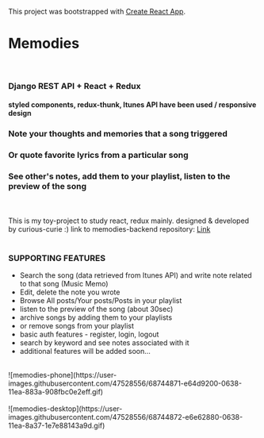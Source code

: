 This project was bootstrapped with [Create React App](https://github.com/facebook/create-react-app).

# Memodies 
<br>

### Django REST API + React + Redux 
#### styled components, redux-thunk, Itunes API have been used / responsive design 
### Note your thoughts and memories that a song triggered
### Or quote favorite lyrics from a particular song
### See other's notes, add them to your playlist, listen to the preview of the song

<br><br>
This is my toy-project to study react, redux mainly. designed & developed by curious-curie :) 
link to memodies-backend repository: [Link](https://github.com/curious-curie/memodies-back)
<br><br>

### SUPPORTING FEATURES

* Search the song (data retrieved from Itunes API) and write note related to that song (Music Memo) 
* Edit, delete the note you wrote 
* Browse All posts/Your posts/Posts in your playlist
* listen to the preview of the song (about 30sec)
* archive songs by adding them to your playlists
* or remove songs from your playlist
* basic auth features - register, login, logout 
* search by keyword and see notes associated with it 
* additional features will be added soon... 
<br>
![memodies-phone](https://user-images.githubusercontent.com/47528556/68744871-e64d9200-0638-11ea-883a-908fbc0e2eff.gif)
<br><br>
![memodies-desktop](https://user-images.githubusercontent.com/47528556/68744872-e6e62880-0638-11ea-8a37-1e7e88143a9d.gif)

<!-- 
<div>
<img width="316" alt="스크린샷 2019-11-13 오전 2 24 10" src="https://user-images.githubusercontent.com/47528556/68694688-f6279080-05bc-11ea-9835-aefb2db4b211.png">
<img width="318" alt="스크린샷 2019-11-13 오전 2 17 34" src="https://user-images.githubusercontent.com/47528556/68694689-f6279080-05bc-11ea-86e3-1508d385de25.png">
</div>

<div>
<img width="316" alt="스크린샷 2019-11-13 오전 2 16 57" src="https://user-images.githubusercontent.com/47528556/68694690-f6279080-05bc-11ea-9c6e-32923bdf9f43.png">

<img width="318" alt="스
크린샷 2019-11-13 오전 2 15 22" src="https://user-images.githubusercontent.com/47528556/68694693-f6c02700-05bc-11ea-8d14-568ed5421245.png">
</div>

<div>
<img width="316" alt="스크린샷 2019-11-13 오전 2 30 50" src="https://user-images.githubusercontent.com/47528556/68695045-a9908500-05bd-11ea-866e-90d675b1785e.png">
<img width="316" alt="스크린샷 2019-11-13 오전 2 15 10" src="https://user-images.githubusercontent.com/47528556/68694694-f6c02700-05bc-11ea-8158-f4e822ac2eba.png">
</div>


### todo

playlist에서 delete/edit 한 이후에 포스트 업데이트 방법 고민해보기...  -->
